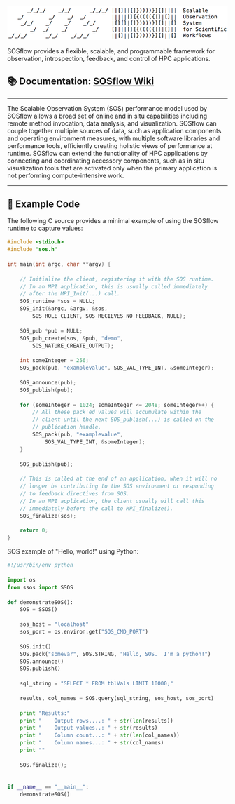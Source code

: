 ![Alt](/ref/sosflow_masthead.png "SOSflow")

SOSflow provides a flexible, scalable, and programmable framework for
observation, introspection, feedback, and control of HPC applications.

## :books: Documentation: [SOSflow Wiki](https://github.com/cdwdirect/sos_flow/wiki)

---

The Scalable Observation System (SOS) performance model used by
SOSflow allows a broad set of online and in situ capabilities including
remote method invocation, data analysis, and visualization. SOSflow can
couple together multiple sources of data, such as application components
and operating environment measures, with multiple software libraries and
performance tools, efficiently creating holistic views of performance at
runtime. SOSflow can extend the functionality of HPC applications by
connecting and coordinating accessory components, such as in situ
visualization tools that are activated only when the primary application
is not performing compute-intensive work.

---

## :bookmark_tabs: Example Code

The following C source provides a minimal example of using
the SOSflow runtime to capture values:
```C
#include <stdio.h>
#include "sos.h"

int main(int argc, char **argv) {

    // Initialize the client, registering it with the SOS runtime.
    // In an MPI application, this is usually called immediately
    // after the MPI_Init(...) call.
    SOS_runtime *sos = NULL;
    SOS_init(&argc, &argv, &sos,
        SOS_ROLE_CLIENT, SOS_RECIEVES_NO_FEEDBACK, NULL);

    SOS_pub *pub = NULL;
    SOS_pub_create(sos, &pub, "demo",
        SOS_NATURE_CREATE_OUTPUT); 

    int someInteger = 256;
    SOS_pack(pub, "examplevalue", SOS_VAL_TYPE_INT, &someInteger);

    SOS_announce(pub);
    SOS_publish(pub);

    for (someInteger = 1024; someInteger <= 2048; someInteger++) {
        // All these pack'ed values will accumulate within the
        // client until the next SOS_publish(...) is called on the
        // publication handle.
        SOS_pack(pub, "examplevalue",
            SOS_VAL_TYPE_INT, &someInteger);
    }

    SOS_publish(pub);

    // This is called at the end of an application, when it will no
    // longer be contributing to the SOS environment or responding
    // to feedback directives from SOS.
    // In an MPI application, the client usually will call this
    // immediately before the call to MPI_finalize().
    SOS_finalize(sos);

    return 0;
}
```

SOS example of "Hello, world!" using Python:

```Python
#!/usr/bin/env python

import os
from ssos import SSOS

def demonstrateSOS():
    SOS = SSOS()

    sos_host = "localhost"
    sos_port = os.environ.get("SOS_CMD_PORT")

    SOS.init()
    SOS.pack("somevar", SOS.STRING, "Hello, SOS.  I'm a python!")
    SOS.announce()
    SOS.publish()

    sql_string = "SELECT * FROM tblVals LIMIT 10000;"
    
    results, col_names = SOS.query(sql_string, sos_host, sos_port)
    
    print "Results:"
    print "    Output rows....: " + str(len(results))
    print "    Output values..: " + str(results)
    print "    Column count...: " + str(len(col_names)) 
    print "    Column names...: " + str(col_names)
    print ""

    SOS.finalize();


if __name__ == "__main__":
    demonstrateSOS()

```











